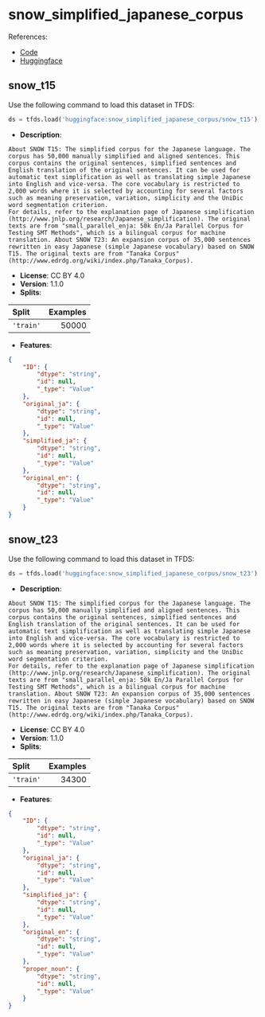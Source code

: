 # snow_simplified_japanese_corpus

References:

*   [Code](https://github.com/huggingface/datasets/blob/master/datasets/snow_simplified_japanese_corpus)
*   [Huggingface](https://huggingface.co/datasets/snow_simplified_japanese_corpus)


## snow_t15


Use the following command to load this dataset in TFDS:

```python
ds = tfds.load('huggingface:snow_simplified_japanese_corpus/snow_t15')
```

*   **Description**:

```
About SNOW T15: The simplified corpus for the Japanese language. The corpus has 50,000 manually simplified and aligned sentences. This corpus contains the original sentences, simplified sentences and English translation of the original sentences. It can be used for automatic text simplification as well as translating simple Japanese into English and vice-versa. The core vocabulary is restricted to 2,000 words where it is selected by accounting for several factors such as meaning preservation, variation, simplicity and the UniDic word segmentation criterion.
For details, refer to the explanation page of Japanese simplification (http://www.jnlp.org/research/Japanese_simplification). The original texts are from "small_parallel_enja: 50k En/Ja Parallel Corpus for Testing SMT Methods", which is a bilingual corpus for machine translation. About SNOW T23: An expansion corpus of 35,000 sentences rewritten in easy Japanese (simple Japanese vocabulary) based on SNOW T15. The original texts are from "Tanaka Corpus" (http://www.edrdg.org/wiki/index.php/Tanaka_Corpus).
```

*   **License**: CC BY 4.0
*   **Version**: 1.1.0
*   **Splits**:

Split  | Examples
:----- | -------:
`'train'` | 50000

*   **Features**:

```json
{
    "ID": {
        "dtype": "string",
        "id": null,
        "_type": "Value"
    },
    "original_ja": {
        "dtype": "string",
        "id": null,
        "_type": "Value"
    },
    "simplified_ja": {
        "dtype": "string",
        "id": null,
        "_type": "Value"
    },
    "original_en": {
        "dtype": "string",
        "id": null,
        "_type": "Value"
    }
}
```



## snow_t23


Use the following command to load this dataset in TFDS:

```python
ds = tfds.load('huggingface:snow_simplified_japanese_corpus/snow_t23')
```

*   **Description**:

```
About SNOW T15: The simplified corpus for the Japanese language. The corpus has 50,000 manually simplified and aligned sentences. This corpus contains the original sentences, simplified sentences and English translation of the original sentences. It can be used for automatic text simplification as well as translating simple Japanese into English and vice-versa. The core vocabulary is restricted to 2,000 words where it is selected by accounting for several factors such as meaning preservation, variation, simplicity and the UniDic word segmentation criterion.
For details, refer to the explanation page of Japanese simplification (http://www.jnlp.org/research/Japanese_simplification). The original texts are from "small_parallel_enja: 50k En/Ja Parallel Corpus for Testing SMT Methods", which is a bilingual corpus for machine translation. About SNOW T23: An expansion corpus of 35,000 sentences rewritten in easy Japanese (simple Japanese vocabulary) based on SNOW T15. The original texts are from "Tanaka Corpus" (http://www.edrdg.org/wiki/index.php/Tanaka_Corpus).
```

*   **License**: CC BY 4.0
*   **Version**: 1.1.0
*   **Splits**:

Split  | Examples
:----- | -------:
`'train'` | 34300

*   **Features**:

```json
{
    "ID": {
        "dtype": "string",
        "id": null,
        "_type": "Value"
    },
    "original_ja": {
        "dtype": "string",
        "id": null,
        "_type": "Value"
    },
    "simplified_ja": {
        "dtype": "string",
        "id": null,
        "_type": "Value"
    },
    "original_en": {
        "dtype": "string",
        "id": null,
        "_type": "Value"
    },
    "proper_noun": {
        "dtype": "string",
        "id": null,
        "_type": "Value"
    }
}
```


